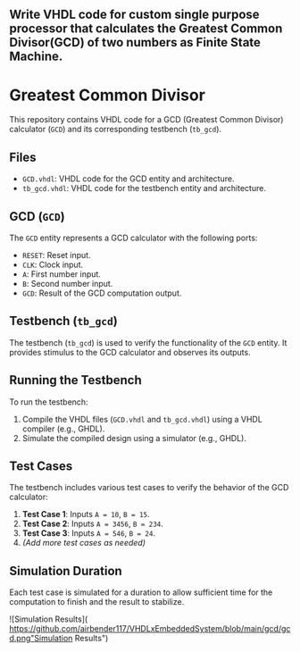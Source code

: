 ## Write VHDL code for custom single purpose processor that calculates the Greatest Common Divisor(GCD) of two numbers as Finite State Machine.

# Greatest Common Divisor

This repository contains VHDL code for a GCD (Greatest Common Divisor) calculator (`GCD`) and its corresponding testbench (`tb_gcd`).

## Files

- `GCD.vhdl`: VHDL code for the GCD entity and architecture.
- `tb_gcd.vhdl`: VHDL code for the testbench entity and architecture.

## GCD (`GCD`)

The `GCD` entity represents a GCD calculator with the following ports:

- `RESET`: Reset input.
- `CLK`: Clock input.
- `A`: First number input.
- `B`: Second number input.
- `GCD`: Result of the GCD computation output.

## Testbench (`tb_gcd`)

The testbench (`tb_gcd`) is used to verify the functionality of the `GCD` entity. It provides stimulus to the GCD calculator and observes its outputs.

## Running the Testbench

To run the testbench:

1. Compile the VHDL files (`GCD.vhdl` and `tb_gcd.vhdl`) using a VHDL compiler (e.g., GHDL).
2. Simulate the compiled design using a simulator (e.g., GHDL).

## Test Cases

The testbench includes various test cases to verify the behavior of the GCD calculator:

1. **Test Case 1**: Inputs `A = 10`, `B = 15`.
2. **Test Case 2**: Inputs `A = 3456`, `B = 234`.
3. **Test Case 3**: Inputs `A = 546`, `B = 24`.
4. *(Add more test cases as needed)*

## Simulation Duration

Each test case is simulated for a duration to allow sufficient time for the computation to finish and the result to stabilize.

![Simulation Results]( https://github.com/airbender117/VHDLxEmbeddedSystem/blob/main/gcd/gcd.png"Simulation Results")
